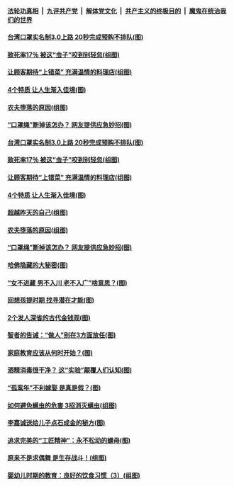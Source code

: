 

####  [法轮功真相](../../../../basic/blob/master/README.md?t=04230201) &nbsp;|&nbsp; [九评共产党](../../../../9ping.md/blob/master/README.md?t=04230201) &nbsp;|&nbsp; [解体党文化](../../../../jtdwh.md/blob/master/README.md?t=04230201)  &nbsp;|&nbsp; [共产主义的终极目的](../../../../gczydzjmd.md/blob/master/README.md?t=04230201) &nbsp;|&nbsp; [魔鬼在统治我们的世界](../../../../mgztzwmdsj.md/blob/master/README.md?t=04230201) 

#### [台湾口罩实名制3.0上路 20秒完成预购不排队(图)](../pages/p8/930687.md?t=04230201) 

#### [致死率17％ 被这“虫子”咬到别轻忽(组图)](../pages/p8/930680.md?t=04230201) 

#### [让顾客期待“上错菜” 充满温情的料理店(组图)](../pages/p8/930072.md?t=04230201) 

#### [4个特质 让人生渐入佳境(图)](../pages/p8/930660.md?t=04230201) 

#### [农夫堕落的原因(组图)](../pages/p8/930570.md?t=04230201) 

#### [“口罩绳”断掉该怎办？ 网友提供应急妙招(图)](../pages/p8/930580.md?t=04230201) 

#### [台湾口罩实名制3.0上路 20秒完成预购不排队(图)](../pages/p8/930687.md?t=04230201) 

#### [致死率17％ 被这“虫子”咬到别轻忽(组图)](../pages/p8/930680.md?t=04230201) 

#### [让顾客期待“上错菜” 充满温情的料理店(组图)](../pages/p8/930072.md?t=04230201) 

#### [4个特质 让人生渐入佳境(图)](../pages/p8/930660.md?t=04230201) 

#### [超越昨天的自己(组图)](../pages/p8/930648.md?t=04230201) 

#### [农夫堕落的原因(组图)](../pages/p8/930570.md?t=04230201) 

#### [“口罩绳”断掉该怎办？ 网友提供应急妙招(图)](../pages/p8/930580.md?t=04230201) 

#### [哈佛隐藏的大秘密(图)](../pages/p8/930069.md?t=04230201) 

#### [“女不进藏 男不入川 老不入广”啥意思？(图)](../pages/p8/930520.md?t=04230201) 

#### [回想孩提时期 找寻潜在才能(图)](../pages/p8/930465.md?t=04230201) 

#### [2个发人深省的古代金钱观(图)](../pages/p8/930265.md?t=04230201) 

#### [智者的告诫：“做人”别在3方面放任(图)](../pages/p8/930422.md?t=04230201) 

#### [家庭教育应该从何时开始？(图)](../pages/p8/930245.md?t=04230201) 

#### [酒精消毒很干净？ 这“实验”颠覆人们认知(图)](../pages/p8/930353.md?t=04230201) 

#### [“孤鸾年”不利嫁娶 是真是假？(图)](../pages/p8/930330.md?t=04230201) 

#### [如何避免螨虫的危害 3招消灭螨虫(组图)](../pages/p8/930236.md?t=04230201) 

#### [李嘉诚送给儿子点石成金的秘方(图)](../pages/p8/929765.md?t=04230201) 

#### [追求完美的“工匠精神”：永不松动的螺母(图)](../pages/p8/929845.md?t=04230201) 

#### [原来不是求偶舞 是生存战斗！(组图)](../pages/p8/930269.md?t=04230201) 

#### [婴幼儿时期的教育：良好的饮食习惯（3）(组图)](../pages/p8/930215.md?t=04230201) 

